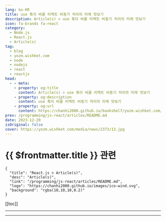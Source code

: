 ```yaml
---
lang: ko-KR
title: use 훅이 바꿀 리액트 비동기 처리의 미래 맛보기
description: Article(s) > use 훅이 바꿀 리액트 비동기 처리의 미래 맛보기
icon: fa-brands fa-react
category: 
  - Node.js
  - React.js
  - Article(s)
tag: 
  - blog
  - yozm.wishket.com
  - node
  - nodejs
  - react
  - reactjs
head:
  - - meta:
    - property: og:title
      content: Article(s) > use 훅이 바꿀 리액트 비동기 처리의 미래 맛보기
    - property: og:description
      content: use 훅이 바꿀 리액트 비동기 처리의 미래 맛보기
    - property: og:url
      content: https://chanhi2000.github.io/bookshelf/yozm.wishket.com/2373.html
prev: /programming/js-react/articles/README.md
date: 2023-12-20
isOriginal: false
cover: https://yozm.wishket.com/media/news/2373/13.jpg
---
```


# {{ $frontmatter.title }} 관련

```component VPCard
{
  "title": "React.js > Article(s)",
  "desc": "Article(s)",
  "link": "/programming/js-react/articles/README.md",
  "logo": "https://chanhi2000.github.io/images/ico-wind.svg",
  "background": "rgba(10,10,10,0.2)"
}
```

[[toc]]

---

<SiteInfo
  name="use 훅이 바꿀 리액트 비동기 처리의 미래 맛보기 (1) | 요즘IT"
  desc="use 훅이 바꿀 리액트 비동기 처리의 미래에 대해 소개하게 된 문태근입니다. 저는 현재 데브시스터즈라는 모바일 게임회사에서 프론트엔드 엔지니어로 근무하고 있습니다. 주로 게임 운영과 게임 개발에 관련된 여러 가지 툴을 개발하고 있습니다. 이번 글에서는 새롭게 출시된 use라는 훅에 대해 알아보고, 실무에서 작성했던 코드를 기반으로 use를 활용하여 기존 훅의 문제를 같이 해결해 보겠습니다. 또, use의 제약 조건에서 엿볼 수 있는 리액트의 미래에 대해 소개합니다."
  url="https://yozm.wishket.com/magazine/detail/2373/"
  logo="https://yozm.wishket.com/favicon.ico"
  preview="https://yozm.wishket.com/media/news/2373/13.jpg"/>

<!-- TODO: 작성 -->

---

<SiteInfo
  name="use 훅이 바꿀 리액트 비동기 처리의 미래 맛보기 (2) | 요즘IT"
  desc="FEConf2023에서 발표한 <use 훅이 바꿀 리액트 비동기 처리의 미래 맛보기>를 정리한 글입니다. 1회에서는 use훅의 등장과 특징에 관해 살펴보고 실제 실무에서 사용한 코드를 바탕으로 기존 훅의 제약을 살펴봅니다. 이번 글 use훅이 바꿀 리액트 비동기 처리의 미래 맛보기 2회에서는 기존 훅의 제약을 use를 통해 어떻게 해결했는지를 알아보고, use훅에도 존재하는 제약을 살펴보며 앞으로의 리액트를 생각해봅니다."
  url="https://yozm.wishket.com/magazine/detail/2374/"
  logo="https://yozm.wishket.com/favicon.ico"
  preview="https://yozm.wishket.com/media/news/2374/13_e8kF8x2.png"/>

<!-- TODO: 작성 -->

